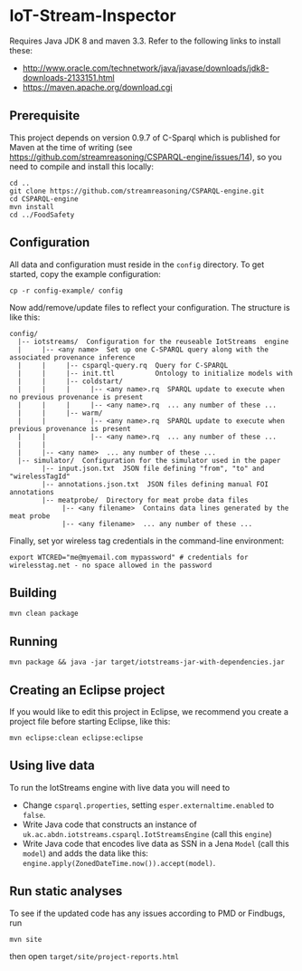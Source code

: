 # IoT-Stream-Inspector

Requires Java JDK 8 and maven 3.3. Refer to the following links to install these:
  * http://www.oracle.com/technetwork/java/javase/downloads/jdk8-downloads-2133151.html
  * https://maven.apache.org/download.cgi

## Prerequisite

This project depends on version 0.9.7 of C-Sparql which is published for Maven at the time of writing (see https://github.com/streamreasoning/CSPARQL-engine/issues/14), so you need to compile and install this locally:

```
cd ..
git clone https://github.com/streamreasoning/CSPARQL-engine.git
cd CSPARQL-engine
mvn install
cd ../FoodSafety
```

## Configuration

All data and configuration must reside in the ```config``` directory. To get started, copy the example configuration:
```
cp -r config-example/ config
```

Now add/remove/update files to reflect your configuration. The structure is like this:
```
config/
  |-- iotstreams/  Configuration for the reuseable IotStreams  engine
  |     |-- <any name>  Set up one C-SPARQL query along with the associated provenance inference
  |     |     |-- csparql-query.rq  Query for C-SPARQL
  |     |     |-- init.ttl          Ontology to initialize models with
  |     |     |-- coldstart/
  |     |     |     |-- <any name>.rq  SPARQL update to execute when no previous provenance is present 
  |     |     |     |-- <any name>.rq  ... any number of these ... 
  |     |     |-- warm/
  |     |           |-- <any name>.rq  SPARQL update to execute when previous provenance is present 
  |     |           |-- <any name>.rq  ... any number of these ...
  |     |
  |     |-- <any name>  ... any number of these ...
  |-- simulator/  Configuration for the simulator used in the paper
        |-- input.json.txt  JSON file defining "from", "to" and "wirelessTagId"
        |-- annotations.json.txt  JSON files defining manual FOI annotations
        |-- meatprobe/  Directory for meat probe data files
             |-- <any filename>  Contains data lines generated by the meat probe
             |-- <any filename>  ... any number of these ...
```

Finally, set yor wireless tag credentials in the command-line environment:
```
export WTCRED="me@myemail.com mypassword" # credentials for wirelesstag.net - no space allowed in the password
```

## Building

```
mvn clean package
```

## Running

```
mvn package && java -jar target/iotstreams-jar-with-dependencies.jar
```

## Creating an Eclipse project

If you would like to edit this project in Eclipse, we recommend you create a project file before starting Eclipse, like this:
```
mvn eclipse:clean eclipse:eclipse
```

## Using live data

To run the IotStreams engine with live data you will need to
  * Change ```csparql.properties```, setting ```esper.externaltime.enabled``` to ```false```.
  * Write Java code that constructs an instance of ```uk.ac.abdn.iotstreams.csparql.IotStreamsEngine``` (call this ```engine```)
  * Write Java code that encodes live data as SSN in a Jena ```Model``` (call this ```model```) and adds the data like this: ```engine.apply(ZonedDateTime.now()).accept(model)```. 

## Run static analyses

To see if the updated code has any issues according to PMD or Findbugs, run
```
mvn site
```
then open ```target/site/project-reports.html```


